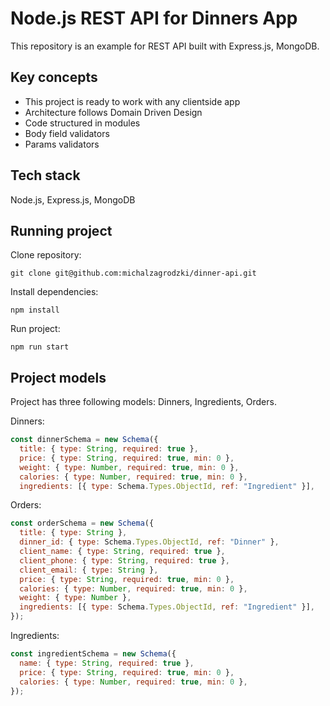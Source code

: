 # Node.js REST API for Dinners App

This repository is an example for REST API built with Express.js, MongoDB.

## Key concepts

- This project is ready to work with any clientside app
- Architecture follows Domain Driven Design
- Code structured in modules
- Body field validators
- Params validators

## Tech stack

Node.js, Express.js, MongoDB

## Running project

Clone repository:

```git
git clone git@github.com:michalzagrodzki/dinner-api.git
```

Install dependencies:

```npm
npm install
```

Run project:

```npm
npm run start
```

## Project models

Project has three following models: Dinners, Ingredients, Orders.

Dinners:

```javascript
const dinnerSchema = new Schema({
  title: { type: String, required: true },
  price: { type: String, required: true, min: 0 },
  weight: { type: Number, required: true, min: 0 },
  calories: { type: Number, required: true, min: 0 },
  ingredients: [{ type: Schema.Types.ObjectId, ref: "Ingredient" }],
```

Orders:

```javascript
const orderSchema = new Schema({
  title: { type: String },
  dinner_id: { type: Schema.Types.ObjectId, ref: "Dinner" },
  client_name: { type: String, required: true },
  client_phone: { type: String, required: true },
  client_email: { type: String },
  price: { type: String, required: true, min: 0 },
  calories: { type: Number, required: true, min: 0 },
  weight: { type: Number },
  ingredients: [{ type: Schema.Types.ObjectId, ref: "Ingredient" }],
});
```

Ingredients:

```javascript
const ingredientSchema = new Schema({
  name: { type: String, required: true },
  price: { type: String, required: true, min: 0 },
  calories: { type: Number, required: true, min: 0 },
});
```
